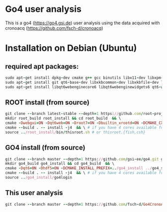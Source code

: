 # Go4 user analysis
This is a go4 (https://go4.gsi.de) user analysis using the data acquired with cronoacq (https://github.com/fsch-d/cronoacq) 


# Installation on Debian (Ubuntu)

## required apt packages:
```rb
sudo apt-get install dpkg-dev cmake g++ gcc binutils libx11-dev libxpm-dev libxft-dev libxext-dev libssl-dev && \
sudo apt-get install git qt6-base-dev libxkbcommon-dev libxkbfile-dev libfftw3-dev libfftw3-doc python3-pip freeglut3-dev
sudo apt-get install libqt6webenginecore6 libqt6webenginewidgets6 qt6-webengine-dev
```
## ROOT install (from source)
```rb
git clone --branch latest-stable --depth=1 https://github.com/root-project/root.git root_src  && \
mkdir root_build root_install && cd root_build  && \
cmake -Dwebgui=ON -Dqt6web=ON -Droot7=ON -Dbuiltin_xrootd=ON -DCMAKE_CXX_STANDARD=17 -DCMAKE_INSTALL_PREFIX=../root_install ../root_src  && \# && check cmake configuration output for warnings or errors
cmake --build . -- install -j4  && \ # if you have 4 cores available for compilation
source ../root_install/bin/thisroot.sh # or thisroot.{fish,csh}
```
## GO4 install (from source)
```rb
git clone --branch master --depth=1 https://github.com/gsi-ee/go4.git go4_src  && \
mkdir go4_build go4_install && cd go4_build  && \
cmake -Dqt6=ON -Dhdf5=ON -DCMAKE_INSTALL_PREFIX=../go4_install ../go4_src  && \ # && check cmake configuration output for warnings or errors
cmake --build . -- install -j4  && \ # if you have 4 cores available for compilation
source ../go4_install/go4login
```
## This user analysis
```rb
git clone --branch master --depth=1 https://github.com/fsch-d/Go4CronoACQAnalysis.git Go4CronoACSAnalysis
```
